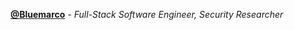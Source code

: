 __[@Bluemarco](https://github.com/bluemarco)__ - _Full-Stack Software Engineer, Security Researcher_
